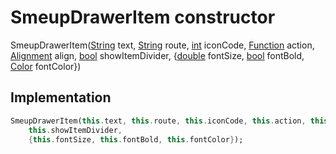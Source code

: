 


# SmeupDrawerItem constructor







SmeupDrawerItem([String](https://api.flutter.dev/flutter/dart-core/String-class.html) text, [String](https://api.flutter.dev/flutter/dart-core/String-class.html) route, [int](https://api.flutter.dev/flutter/dart-core/int-class.html) iconCode, [Function](https://api.flutter.dev/flutter/dart-core/Function-class.html) action, [Alignment](https://api.flutter.dev/flutter/painting/Alignment-class.html) align, [bool](https://api.flutter.dev/flutter/dart-core/bool-class.html) showItemDivider, {[double](https://api.flutter.dev/flutter/dart-core/double-class.html) fontSize, [bool](https://api.flutter.dev/flutter/dart-core/bool-class.html) fontBold, [Color](https://api.flutter.dev/flutter/dart-ui/Color-class.html) fontColor})





## Implementation

```dart
SmeupDrawerItem(this.text, this.route, this.iconCode, this.action, this.align,
    this.showItemDivider,
    {this.fontSize, this.fontBold, this.fontColor});
```







